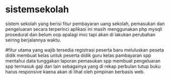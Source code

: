 # sistemsekolah
sistem sekolah yang berisi fitur pembayaran uang sekolah, pemasukan dan pengeluaran secara terperinci
aplikasi ini masih menggunakan php mysqli prosedural dan belum oop apalagi mvc tapi akan di lakukan perubahan seiring berjalannya waktu.

#fitur utama yang wajib tersedia
registrasi peserta baru
meluluskan peseta didik
membuat kelas untuk peserta didik
guru kelas
pambayaran spp
mentahui data tunggakan
laporan pemasukan spp
membuat pengeluaran spp termasuk gaji dan lain sebagainya yang di rekap perbulan
tutup buku
harus responsive kaena akan di lihat oleh pimpinan berbasis web.